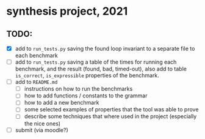 # synthesis project, 2021

## TODO:
- [x] add to `run_tests.py` saving the found loop invariant to a separate file to each benchmark
- [ ] add to `run_tests.py` saving a table of the times for running each benchmark, and the result (found, bad, timed-out),
  also add to table `is_correct`, `is_expressible` properties of the benchmark.
- [ ] add to `README.md` 
    - [ ] instructions on how to run the benchmarks
    - [ ] how to add functions / constants to the grammar
    - [ ] how to add a new benchmark
    - [ ] some selected examples of properties that the tool was able to prove
    - [ ] describe some techniques that where used in the project (especially the nice ones)
- [ ] submit (via moodle?)